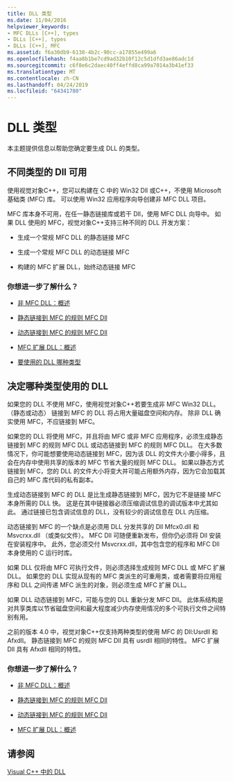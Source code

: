 ```yaml
---
title: DLL 类型
ms.date: 11/04/2016
helpviewer_keywords:
- MFC DLLs [C++], types
- DLLs [C++], types
- DLLs [C++], MFC
ms.assetid: f6a30db9-6138-4b2c-90cc-a17855e499a6
ms.openlocfilehash: f4aa8b1be7cd9ad32b10f12c5d1dfd3ae86adc1d
ms.sourcegitcommit: c6f8e6c2daec40ff4effd8ca99a7014a3b41ef33
ms.translationtype: MT
ms.contentlocale: zh-CN
ms.lasthandoff: 04/24/2019
ms.locfileid: "64341780"
---
```

# <a name="kinds-of-dlls"></a>DLL 类型

本主题提供信息以帮助您确定要生成 DLL 的类型。

##  <a name="_core_the_different_kinds_of_dlls_available_with_visual_c.2b2b"></a> 不同类型的 Dll 可用

使用视觉对象C++，您可以构建在 C 中的 Win32 Dll 或C++，不使用 Microsoft 基础类 (MFC) 库。 可以使用 Win32 应用程序向导创建非 MFC DLL 项目。

MFC 库本身不可用，在任一静态链接库或若干 Dll，使用 MFC DLL 向导中。 如果 DLL 使用的 MFC，视觉对象C++支持三种不同的 DLL 开发方案：

- 生成一个常规 MFC DLL 的静态链接 MFC

- 生成一个常规 MFC DLL 的动态链接 MFC

- 构建的 MFC 扩展 DLL，始终动态链接 MFC

### <a name="what-do-you-want-to-know-more-about"></a>你想进一步了解什么？

- [非 MFC DLL：概述](non-mfc-dlls-overview.md)

- [静态链接到 MFC 的规则 MFC Dll](regular-dlls-statically-linked-to-mfc.md)

- [动态链接到 MFC 的规则 MFC Dll](regular-dlls-dynamically-linked-to-mfc.md)

- [MFC 扩展 DLL：概述](extension-dlls-overview.md)

- [要使用的 DLL 哪种类型](#_core_which_kind_of_dll_to_use)

##  <a name="_core_which_kind_of_dll_to_use"></a> 决定哪种类型使用的 DLL

如果您的 DLL 不使用 MFC，使用视觉对象C++若要生成非 MFC Win32 DLL。 （静态或动态） 链接到 MFC 的 DLL 将占用大量磁盘空间和内存。 除非 DLL 确实使用 MFC，不应链接到 MFC。

如果您的 DLL 将使用 MFC，并且将由 MFC 或非 MFC 应用程序，必须生成静态链接到 MFC 的规则 MFC DLL 或动态链接到 MFC 的规则 MFC DLL。 在大多数情况下，你可能想要使用动态链接到 MFC，因为该 DLL 的文件大小要小得多，且会在内存中使用共享的版本的 MFC 节省大量的规则 MFC DLL。 如果以静态方式链接到 MFC，您的 DLL 的文件大小将变大并可能占用额外内存，因为它会加载其自己的 MFC 库代码的私有副本。

生成动态链接到 MFC 的 DLL 是比生成静态链接到 MFC，因为它不是链接 MFC 本身所需的 DLL 快。 这是在其中链接器必须压缩调试信息的调试版本中尤其如此。 通过链接已包含调试信息的 DLL，没有较少的调试信息在 DLL 内压缩。

动态链接到 MFC 的一个缺点是必须用 DLL 分发共享的 Dll Mfcx0.dll 和 Msvcrxx.dll （或类似文件）。 MFC Dll 可随便重新发布，但你仍必须将 Dll 安装在安装程序中。 此外，您必须交付 Msvcrxx.dll，其中包含您的程序和 MFC Dll 本身使用的 C 运行时库。

如果 DLL 仅将由 MFC 可执行文件，则必须选择生成规则 MFC DLL 或 MFC 扩展 DLL。 如果您的 DLL 实现从现有的 MFC 类派生的可重用类，或者需要将应用程序和 DLL 之间传递 MFC 派生的对象，则必须生成 MFC 扩展 DLL。

如果 DLL 动态链接到 MFC，可能与您的 DLL 重新分发 MFC Dll。 此体系结构是对共享类库以节省磁盘空间和最大程度减少内存使用情况的多个可执行文件之间特别有用。

之前的版本 4.0 中，视觉对象C++仅支持两种类型的使用 MFC 的 Dll:Usrdll 和 Afxdll。 静态链接到 MFC 的规则 MFC Dll 具有 usrdll 相同的特性。 MFC 扩展 Dll 具有 Afxdll 相同的特性。

### <a name="what-do-you-want-to-know-more-about"></a>你想进一步了解什么？

- [非 MFC DLL：概述](non-mfc-dlls-overview.md)

- [静态链接到 MFC 的规则 MFC Dll](regular-dlls-statically-linked-to-mfc.md)

- [动态链接到 MFC 的规则 MFC Dll](regular-dlls-dynamically-linked-to-mfc.md)

- [MFC 扩展 DLL：概述](extension-dlls-overview.md)

## <a name="see-also"></a>请参阅

[Visual C++ 中的 DLL](dlls-in-visual-cpp.md)
